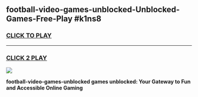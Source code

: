 
## football-video-games-unblocked-Unblocked-Games-Free-Play #k1ns8
<h3>
<a href="https://us.freeplayer.one?title=football-video-games-unblocked&ref=9M">CLICK TO PLAY</a></h3>
<hr>

<h3>
<a href="https://us.freeplayer.one?title=football-video-games-unblocked&ref=9M">CLICK 2 PLAY</a>
  
</h3>

<a href="https://us.freeplayer.one?title=football-video-games-unblocked&ref=9M"><img src="https://clearcache.store/games.png"></a>


**football-video-games-unblocked games unblocked: Your Gateway to Fun and Accessible Online Gaming**
